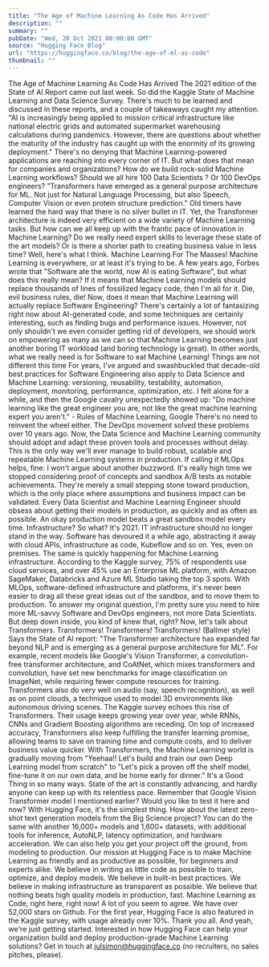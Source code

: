 ```yaml
---
title: "The Age of Machine Learning As Code Has Arrived"
description: ""
summary: ""
pubDate: "Wed, 20 Oct 2021 00:00:00 GMT"
source: "Hugging Face Blog"
url: "https://huggingface.co/blog/the-age-of-ml-as-code"
thumbnail: ""
---
```


The Age of Machine Learning As Code Has Arrived
The 2021 edition of the State of AI Report came out last week. So did the Kaggle State of Machine Learning and Data Science Survey. There's much to be learned and discussed in these reports, and a couple of takeaways caught my attention.
"AI is increasingly being applied to mission critical infrastructure like national electric grids and automated supermarket warehousing calculations during pandemics. However, there are questions about whether the maturity of the industry has caught up with the enormity of its growing deployment."
There's no denying that Machine Learning-powered applications are reaching into every corner of IT. But what does that mean for companies and organizations? How do we build rock-solid Machine Learning workflows? Should we all hire 100 Data Scientists ? Or 100 DevOps engineers?
"Transformers have emerged as a general purpose architecture for ML. Not just for Natural Language Processing, but also Speech, Computer Vision or even protein structure prediction."
Old timers have learned the hard way that there is no silver bullet in IT. Yet, the Transformer architecture is indeed very efficient on a wide variety of Machine Learning tasks. But how can we all keep up with the frantic pace of innovation in Machine Learning? Do we really need expert skills to leverage these state of the art models? Or is there a shorter path to creating business value in less time?
Well, here's what I think.
Machine Learning For The Masses!
Machine Learning is everywhere, or at least it's trying to be. A few years ago, Forbes wrote that "Software ate the world, now AI is eating Software", but what does this really mean? If it means that Machine Learning models should replace thousands of lines of fossilized legacy code, then I'm all for it. Die, evil business rules, die!
Now, does it mean that Machine Learning will actually replace Software Engineering? There's certainly a lot of fantasizing right now about AI-generated code, and some techniques are certainly interesting, such as finding bugs and performance issues. However, not only shouldn't we even consider getting rid of developers, we should work on empowering as many as we can so that Machine Learning becomes just another boring IT workload (and boring technology is great). In other words, what we really need is for Software to eat Machine Learning!
Things are not different this time
For years, I've argued and swashbuckled that decade-old best practices for Software Engineering also apply to Data Science and Machine Learning: versioning, reusability, testability, automation, deployment, monitoring, performance, optimization, etc. I felt alone for a while, and then the Google cavalry unexpectedly showed up:
"Do machine learning like the great engineer you are, not like the great machine learning expert you aren't." - Rules of Machine Learning, Google
There's no need to reinvent the wheel either. The DevOps movement solved these problems over 10 years ago. Now, the Data Science and Machine Learning community should adopt and adapt these proven tools and processes without delay. This is the only way we'll ever manage to build robust, scalable and repeatable Machine Learning systems in production. If calling it MLOps helps, fine: I won't argue about another buzzword.
It's really high time we stopped considering proof of concepts and sandbox A/B tests as notable achievements. They're merely a small stepping stone toward production, which is the only place where assumptions and business impact can be validated. Every Data Scientist and Machine Learning Engineer should obsess about getting their models in production, as quickly and as often as possible. An okay production model beats a great sandbox model every time.
Infrastructure? So what?
It's 2021. IT infrastructure should no longer stand in the way. Software has devoured it a while ago, abstracting it away with cloud APIs, infrastructure as code, Kubeflow and so on. Yes, even on premises.
The same is quickly happening for Machine Learning infrastructure. According to the Kaggle survey, 75% of respondents use cloud services, and over 45% use an Enterprise ML platform, with Amazon SageMaker, Databricks and Azure ML Studio taking the top 3 spots.
With MLOps, software-defined infrastructure and platforms, it's never been easier to drag all these great ideas out of the sandbox, and to move them to production. To answer my original question, I'm pretty sure you need to hire more ML-savvy Software and DevOps engineers, not more Data Scientists. But deep down inside, you kind of knew that, right?
Now, let's talk about Transformers.
Transformers! Transformers! Transformers! (Ballmer style)
Says the State of AI report: "The Transformer architecture has expanded far beyond NLP and is emerging as a general purpose architecture for ML". For example, recent models like Google's Vision Transformer, a convolution-free transformer architecture, and CoAtNet, which mixes transformers and convolution, have set new benchmarks for image classification on ImageNet, while requiring fewer compute resources for training.
Transformers also do very well on audio (say, speech recognition), as well as on point clouds, a technique used to model 3D environments like autonomous driving scenes.
The Kaggle survey echoes this rise of Transformers. Their usage keeps growing year over year, while RNNs, CNNs and Gradient Boosting algorithms are receding.
On top of increased accuracy, Transformers also keep fulfilling the transfer learning promise, allowing teams to save on training time and compute costs, and to deliver business value quicker.
With Transformers, the Machine Learning world is gradually moving from "Yeehaa!! Let's build and train our own Deep Learning model from scratch" to "Let's pick a proven off the shelf model, fine-tune it on our own data, and be home early for dinner."
It's a Good Thing in so many ways. State of the art is constantly advancing, and hardly anyone can keep up with its relentless pace. Remember that Google Vision Transformer model I mentioned earlier? Would you like to test it here and now? With Hugging Face, it's the simplest thing.
How about the latest zero-shot text generation models from the Big Science project?
You can do the same with another 16,000+ models and 1,600+ datasets, with additional tools for inference, AutoNLP, latency optimization, and hardware acceleration. We can also help you get your project off the ground, from modeling to production.
Our mission at Hugging Face is to make Machine Learning as friendly and as productive as possible, for beginners and experts alike.
We believe in writing as little code as possible to train, optimize, and deploy models.
We believe in built-in best practices.
We believe in making infrastructure as transparent as possible.
We believe that nothing beats high quality models in production, fast.
Machine Learning as Code, right here, right now!
A lot of you seem to agree. We have over 52,000 stars on Github. For the first year, Hugging Face is also featured in the Kaggle survey, with usage already over 10%.
Thank you all. And yeah, we're just getting started.
Interested in how Hugging Face can help your organization build and deploy production-grade Machine Learning solutions? Get in touch at julsimon@huggingface.co (no recruiters, no sales pitches, please).